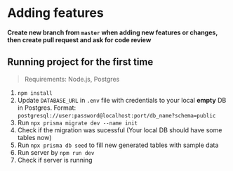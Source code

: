 # Adding features
**Create new branch from `master` when adding new features or changes, then create pull request and ask for code review**


## Running project for the first time

> Requirements: Node.js, Postgres


1. `npm install`
2. Update `DATABASE_URL` in `.env` file with credentials to your local **empty** DB in Postgres. Format: `postgresql://user:password@localhost:port/db_name?schema=public` 
3. Run `npx prisma migrate dev --name init`
4. Check if the migration was sucessful (Your local DB should have some tables now) 
5. Run `npx prisma db seed` to fill new generated tables with sample data
6. Run server by `npm run dev`
7. Check if server is running

